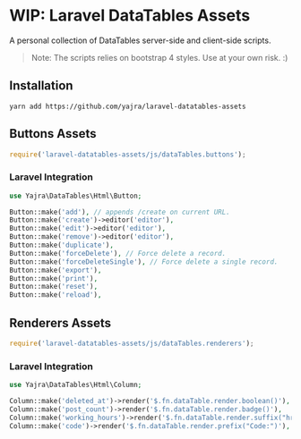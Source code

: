 # WIP: Laravel DataTables Assets

A personal collection of DataTables server-side and client-side scripts.

> Note: The scripts relies on bootstrap 4 styles. Use at your own risk. :)

## Installation

`yarn add https://github.com/yajra/laravel-datatables-assets`


## Buttons Assets

```js
require('laravel-datatables-assets/js/dataTables.buttons');
```

### Laravel Integration

```php
use Yajra\DataTables\Html\Button;

Button::make('add'), // appends /create on current URL.
Button::make('create')->editor('editor'),
Button::make('edit')->editor('editor'),
Button::make('remove')->editor('editor'),
Button::make('duplicate'),
Button::make('forceDelete'), // Force delete a record.
Button::make('forceDeleteSingle'), // Force delete a single record.
Button::make('export'),
Button::make('print'),
Button::make('reset'),
Button::make('reload'),
```

## Renderers Assets

```js
require('laravel-datatables-assets/js/dataTables.renderers');
```

### Laravel Integration

```php
use Yajra\DataTables\Html\Column;

Column::make('deleted_at')->render('$.fn.dataTable.render.boolean()'),
Column::make('post_count')->render('$.fn.dataTable.render.badge()'),
Column::make('working_hours')->render('$.fn.dataTable.render.suffix("hrs")'),
Column::make('code')->render('$.fn.dataTable.render.prefix("Code:")'),
```
